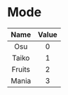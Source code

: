 # Mode

|     Name     | Value |
|     :--:     | :---: |
|     Osu      |   0   |
|    Taiko     |   1   |
|     Fruits   |   2   |
|    Mania     |   3   |